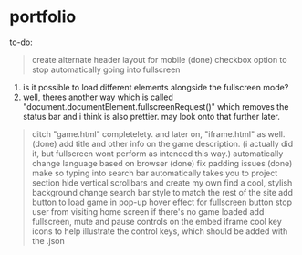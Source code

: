 # portfolio
 
to-do:
> create alternate header layout for mobile (done)
> checkbox option to stop automatically going into fullscreen
1. is it possible to load different elements alongside the fullscreen mode?
2. well, theres another way which is called "document.documentElement.fullscreenRequest()" which removes the status bar and i think is also prettier. may look onto that further later.
> ditch "game.html" completelety. and later on, "iframe.html" as well.  (done)
> add title and other info on the game description. (i actually did it, but fullscreen wont perform as intended this way.)
> automatically change language based on browser (done)
> fix padding issues (done)
> make so typing into search bar automatically takes you to project section
> hide vertical scrollbars and create my own
> find a cool, stylish background
> change search bar style to match the rest of the site
> add button to load game in pop-up
> hover effect for fullscreen button
> stop user from visiting home screen if there's no game loaded
> add fullscreen, mute and pause controls on the embed iframe
> cool key icons to help illustrate the control keys, which should be added with the .json